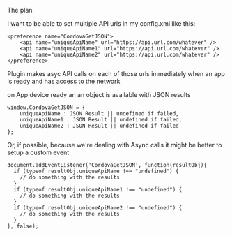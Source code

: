 The plan

I want to be able to set multiple API urls in my config.xml like this:

    <preference name="CordovaGetJSON">
        <api name="uniqueApiName" url="https://api.url.com/whatever" />
        <api name="uniqueApiName1" url="https://api.url.com/whatever" />
        <api name="uniqueApiName2" url="https://api.url.com/whatever" />
    </preference>

Plugin makes asyc API calls on each of those urls immediately when an app is ready and has access to the network

on App device ready an an object is available with JSON results

    window.CordovaGetJSON = {
        uniqueApiName : JSON Result || undefined if failed,
        uniqueApiName1 : JSON Result || undefined if failed,
        uniqueApiName2 : JSON Result || undefined if failed
    };

Or, if possible, because we're dealing with Async calls it might be better to setup a custom event 

    document.addEventListener('CordovaGetJSON', function(resultObj){
      if (typeof resultObj.uniqueApiName !== "undefined") {
        // do something with the results
      }
      if (typeof resultObj.uniqueApiName1 !== "undefined") {
        // do something with the results
      }
      if (typeof resultObj.uniqueApiName2 !== "undefined") {
        // do something with the results
      }
    }, false);